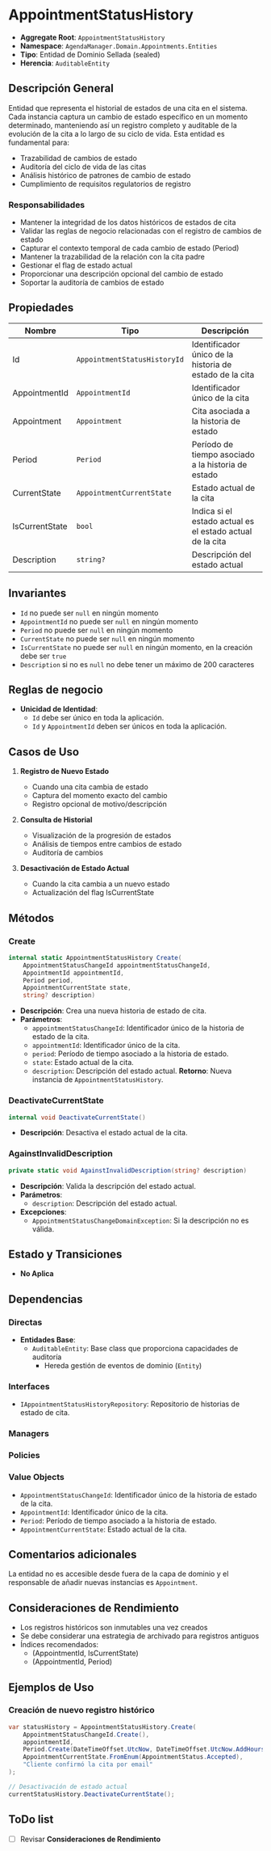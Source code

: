 # AppointmentStatusHistory

- **Aggregate Root**: `AppointmentStatusHistory`
- **Namespace**: `AgendaManager.Domain.Appointments.Entities`
- **Tipo**: Entidad de Dominio Sellada (sealed)
- **Herencia**: `AuditableEntity`

## Descripción General

Entidad que representa el historial de estados de una cita en el sistema. Cada instancia captura un cambio de estado específico en un momento determinado, manteniendo así un registro completo y auditable de la evolución de la cita a lo largo de su ciclo de vida. Esta entidad es fundamental para:

- Trazabilidad de cambios de estado
- Auditoría del ciclo de vida de las citas
- Análisis histórico de patrones de cambio de estado
- Cumplimiento de requisitos regulatorios de registro

### Responsabilidades

- Mantener la integridad de los datos históricos de estados de cita
- Validar las reglas de negocio relacionadas con el registro de cambios de estado
- Capturar el contexto temporal de cada cambio de estado (Period)
- Mantener la trazabilidad de la relación con la cita padre
- Gestionar el flag de estado actual
- Proporcionar una descripción opcional del cambio de estado
- Soportar la auditoría de cambios de estado

## Propiedades

| Nombre         | Tipo                         | Descripción                                               |
| -------------- | ---------------------------- | --------------------------------------------------------- |
| Id             | `AppointmentStatusHistoryId` | Identificador único de la historia de estado de la cita   |
| AppointmentId  | `AppointmentId`              | Identificador único de la cita                            |
| Appointment    | `Appointment`                | Cita asociada a la historia de estado                     |
| Period         | `Period`                     | Período de tiempo asociado a la historia de estado        |
| CurrentState   | `AppointmentCurrentState`    | Estado actual de la cita                                  |
| IsCurrentState | `bool`                       | Indica si el estado actual es el estado actual de la cita |
| Description    | `string?`                    | Descripción del estado actual                             |

## Invariantes

- `Id` no puede ser `null` en ningún momento
- `AppointmentId` no puede ser `null` en ningún momento
- `Period` no puede ser `null` en ningún momento
- `CurrentState` no puede ser `null` en ningún momento
- `IsCurrentState` no puede ser `null` en ningún momento, en la creación debe ser `true`
- `Description` si no es `null` no debe tener un máximo de 200 caracteres

## Reglas de negocio

- **Unicidad de Identidad**:
  - `Id` debe ser único en toda la aplicación.
  - `Id` y `AppointmentId` deben ser únicos en toda la aplicación.

## Casos de Uso

1. **Registro de Nuevo Estado**
   - Cuando una cita cambia de estado
   - Captura del momento exacto del cambio
   - Registro opcional de motivo/descripción

2. **Consulta de Historial**
   - Visualización de la progresión de estados
   - Análisis de tiempos entre cambios de estado
   - Auditoría de cambios

3. **Desactivación de Estado Actual**
   - Cuando la cita cambia a un nuevo estado
   - Actualización del flag IsCurrentState

## Métodos

### Create

```csharp
internal static AppointmentStatusHistory Create(
    AppointmentStatusChangeId appointmentStatusChangeId,
    AppointmentId appointmentId,
    Period period,
    AppointmentCurrentState state,
    string? description)
```

- **Descripción**: Crea una nueva historia de estado de cita.
- **Parámetros**:
  - `appointmentStatusChangeId`: Identificador único de la historia de estado de la cita.
  - `appointmentId`: Identificador único de la cita.
  - `period`: Período de tiempo asociado a la historia de estado.
  - `state`: Estado actual de la cita.
  - `description`: Descripción del estado actual.
**Retorno**: Nueva instancia de `AppointmentStatusHistory`.

### DeactivateCurrentState

```csharp
internal void DeactivateCurrentState()
```

- **Descripción**: Desactiva el estado actual de la cita.

### AgainstInvalidDescription

```csharp
private static void AgainstInvalidDescription(string? description)
```

- **Descripción**: Valida la descripción del estado actual.
- **Parámetros**:
  - `description`: Descripción del estado actual.
- **Excepciones**:
  - `AppointmentStatusChangeDomainException`: Si la descripción no es válida.

## Estado y Transiciones

- **No Aplica**

## Dependencias

### Directas

- **Entidades Base**:
  - `AuditableEntity`: Base class que proporciona capacidades de auditoría
    - Hereda gestión de eventos de dominio (`Entity`)

### Interfaces

- `IAppointmentStatusHistoryRepository`: Repositorio de historias de estado de cita.

### Managers

### Policies

### Value Objects

- `AppointmentStatusChangeId`: Identificador único de la historia de estado de la cita.
- `AppointmentId`: Identificador único de la cita.
- `Period`: Período de tiempo asociado a la historia de estado.
- `AppointmentCurrentState`: Estado actual de la cita.

## Comentarios adicionales

La entidad no es accesible desde fuera de la capa de dominio y el responsable de añadir nuevas instancias es `Appointment`.

## Consideraciones de Rendimiento

- Los registros históricos son inmutables una vez creados
- Se debe considerar una estrategia de archivado para registros antiguos
- Índices recomendados:
  - (AppointmentId, IsCurrentState)
  - (AppointmentId, Period)

## Ejemplos de Uso

### Creación de nuevo registro histórico

```csharp
var statusHistory = AppointmentStatusHistory.Create(
    AppointmentStatusChangeId.Create(),
    appointmentId,
    Period.Create(DateTimeOffset.UtcNow, DateTimeOffset.UtcNow.AddHours(1)),
    AppointmentCurrentState.FromEnum(AppointmentStatus.Accepted),
    "Cliente confirmó la cita por email"
);

// Desactivación de estado actual
currentStatusHistory.DeactivateCurrentState();
```

## ToDo list

- [ ] Revisar **Consideraciones de Rendimiento**
